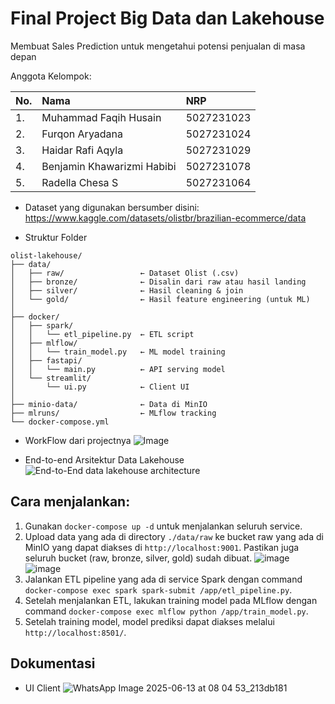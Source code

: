 # Final Project Big Data dan Lakehouse

Membuat Sales Prediction untuk mengetahui potensi penjualan di masa depan

Anggota Kelompok:

| No. | Nama | NRP |
| :-- | :--- | :--- |
| 1. | Muhammad Faqih Husain | 5027231023 |
| 2. | Furqon Aryadana | 5027231024 |
| 3. | Haidar Rafi Aqyla | 5027231029 |
| 4. | Benjamin Khawarizmi Habibi | 5027231078 |
| 5. | Radella Chesa S | 5027231064 |

- Dataset yang digunakan bersumber disini:
https://www.kaggle.com/datasets/olistbr/brazilian-ecommerce/data

- Struktur Folder

```
olist-lakehouse/
├── data/
│   ├── raw/                 ← Dataset Olist (.csv)
│   ├── bronze/              ← Disalin dari raw atau hasil landing
│   ├── silver/              ← Hasil cleaning & join
│   └── gold/                ← Hasil feature engineering (untuk ML)
│
├── docker/
│   ├── spark/
│   │   └── etl_pipeline.py  ← ETL script
│   ├── mlflow/
│   │   └── train_model.py   ← ML model training
│   ├── fastapi/
│   │   └── main.py          ← API serving model
│   └── streamlit/
│       └── ui.py            ← Client UI
│
├── minio-data/              ← Data di MinIO
├── mlruns/                  ← MLflow tracking
└── docker-compose.yml
```

- WorkFlow dari projectnya
![Image](https://github.com/user-attachments/assets/d82d4ea1-56a9-4f4a-acba-bb3e02536981)

- End-to-end Arsitektur Data Lakehouse
![End-to-End data lakehouse architecture](https://github.com/user-attachments/assets/34be8cbc-c9f1-46c6-a64a-a66e2c94cf9b)

## Cara menjalankan:
1. Gunakan `docker-compose up -d` untuk menjalankan seluruh service.
2. Upload data yang ada di directory `./data/raw` ke bucket raw yang ada di MinIO yang dapat diakses di `http://localhost:9001`. Pastikan juga seluruh bucket (raw, bronze, silver, gold) sudah dibuat.
   ![image](https://github.com/user-attachments/assets/936f8f0c-a70a-4364-b762-6508354c802c)
   ![image](https://github.com/user-attachments/assets/89edf5d1-70a7-4234-8937-6955efd4e6b3)
3. Jalankan ETL pipeline yang ada di service Spark dengan command `docker-compose exec spark spark-submit /app/etl_pipeline.py`.
4. Setelah menjalankan ETL, lakukan training model pada MLflow dengan command `docker-compose exec mlflow python /app/train_model.py`.
5. Setelah training model, model prediksi dapat diakses melalui `http://localhost:8501/`.

## Dokumentasi
- UI Client
 ![WhatsApp Image 2025-06-13 at 08 04 53_213db181](https://github.com/user-attachments/assets/701184b6-ca15-41bf-b1f3-c620c57e3dad)





